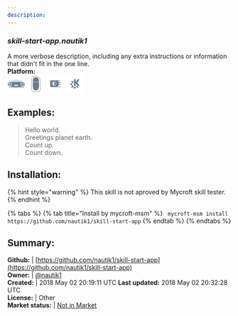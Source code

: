 ```yaml
---
description: 
---
```


### _skill-start-app.nautik1_  
A more verbose description, including any extra instructions or
information that didn't fit in the one line.  
**Platform:**  
 ![Mark I](../.gitbook/assets/mark-1-icon.png)  ![Mark II](../.gitbook/assets/mark-2-icon.png)  ![Picroft](../.gitbook/assets/picroft-icon.png)  ![plasmoid](../.gitbook/assets/kde.png)   
## Examples:  
> Hello world.  
> Greetings planet earth.  
> Count up.  
> Count down.  
  
## Installation:  
{% hint style="warning" %}
This skill is not aproved by Mycroft skill tester.
{% endhint %}
    
{% tabs %}
{% tab title="Install by mycroft-msm" %}
``` mycroft-msm install https://github.com/nautik1/skill-start-app```
{% endtab %}
  {% endtabs %}
    
## Summary:  
**Github:** | [https://github.com/nautik1/skill-start-app](https://github.com/nautik1/skill-start-app)  
**Owner:** | [@nautik1](https://github.com/nautik1)  
**Created:** | 2018 May 02 20:19:11 UTC  **Last updated:** 2018 May 02 20:32:28 UTC  
**License:** | Other  
**Market status:** | [Not in Market](https://market.mycroft.ai/skill/)  
